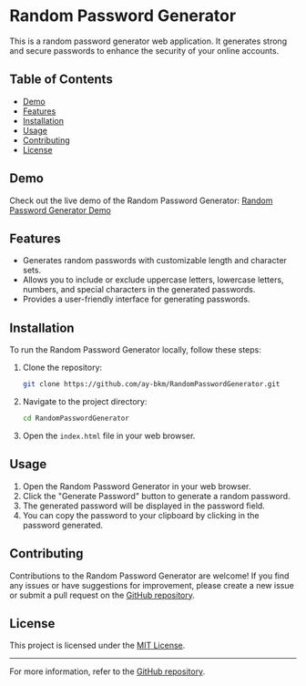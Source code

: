 # Random Password Generator

This is a random password generator web application. It generates strong and secure passwords to enhance the security of your online accounts.

## Table of Contents

- [Demo](#demo)
- [Features](#features)
- [Installation](#installation)
- [Usage](#usage)
- [Contributing](#contributing)
- [License](#license)

## Demo

Check out the live demo of the Random Password Generator: [Random Password Generator Demo](https://infallible-golick-15dee7.netlify.app/)

## Features

- Generates random passwords with customizable length and character sets.
- Allows you to include or exclude uppercase letters, lowercase letters, numbers, and special characters in the generated passwords.
- Provides a user-friendly interface for generating passwords.

## Installation

To run the Random Password Generator locally, follow these steps:

1. Clone the repository:

   ```bash
   git clone https://github.com/ay-bkm/RandomPasswordGenerator.git
   ```

2. Navigate to the project directory:

   ```bash
   cd RandomPasswordGenerator
   ```

3. Open the `index.html` file in your web browser.

## Usage

1. Open the Random Password Generator in your web browser.
2. Click the "Generate Password" button to generate a random password.
3. The generated password will be displayed in the password field.
4. You can copy the password to your clipboard by clicking in the password generated.

## Contributing

Contributions to the Random Password Generator are welcome! If you find any issues or have suggestions for improvement, please create a new issue or submit a pull request on the [GitHub repository](https://github.com/ay-bkm/RandomPasswordGenerator).

## License

This project is licensed under the [MIT License](LICENSE).

---

For more information, refer to the [GitHub repository](https://github.com/ay-bkm/RandomPasswordGenerator).
